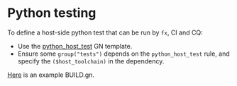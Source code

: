 # Python testing

To define a host-side python test that can be run by `fx`, CI and CQ:

*   Use the [python_host_test](/build/python/python_host_test.gni) GN template.
*   Ensure some `group("tests")` depends on the `python_host_test` rule,
    and specify the `($host_toolchain)` in the dependency.

[Here](/src/tests/end_to_end/power/tests/BUILD.gn) is an example BUILD.gn.
